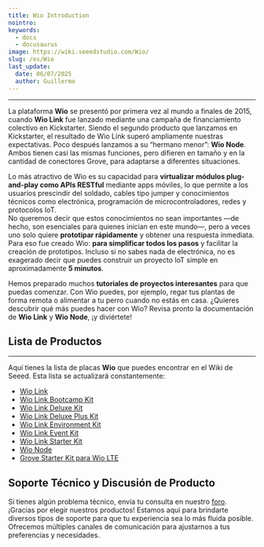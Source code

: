 ```yaml
---
title: Wio Introduction
nointro:
keywords:
  - docs
  - docusaurus
image: https://wiki.seeedstudio.com/Wio/
slug: /es/Wio
last_update:
  date: 06/07/2025
  author: Guillermo
---
```


---
La plataforma **Wio** se presentó por primera vez al mundo a finales de 2015, cuando **Wio Link** fue lanzado mediante una campaña de financiamiento colectivo en Kickstarter. Siendo el segundo producto que lanzamos en Kickstarter, el resultado de Wio Link superó ampliamente nuestras expectativas. Poco después lanzamos a su “hermano menor”: **Wio Node**. Ambos tienen casi las mismas funciones, pero difieren en tamaño y en la cantidad de conectores Grove, para adaptarse a diferentes situaciones.

Lo más atractivo de Wio es su capacidad para **virtualizar módulos plug-and-play como APIs RESTful** mediante apps móviles, lo que permite a los usuarios prescindir del soldado, cables tipo jumper y conocimientos técnicos como electrónica, programación de microcontroladores, redes y protocolos IoT.  
No queremos decir que estos conocimientos no sean importantes —de hecho, son esenciales para quienes inician en este mundo—, pero a veces uno solo quiere **prototipar rápidamente** y obtener una respuesta inmediata. Para eso fue creado Wio: **para simplificar todos los pasos** y facilitar la creación de prototipos. Incluso si no sabes nada de electrónica, no es exagerado decir que puedes construir un proyecto IoT simple en aproximadamente **5 minutos**.

Hemos preparado muchos **tutoriales de proyectos interesantes** para que puedas comenzar. Con Wio puedes, por ejemplo, regar tus plantas de forma remota o alimentar a tu perro cuando no estás en casa. ¿Quieres descubrir qué más puedes hacer con Wio? Revisa pronto la documentación de **Wio Link** y **Wio Node**, ¡y diviértete!

## Lista de Productos
---

Aquí tienes la lista de placas **Wio** que puedes encontrar en el Wiki de Seeed. Esta lista se actualizará constantemente:

- [Wio Link](https://wiki.seeedstudio.com/Wio_Link/)
- [Wio Link Bootcamp Kit](https://wiki.seeedstudio.com/Wio_Link_Bootcamp_Kit/)
- [Wio Link Deluxe Kit](https://wiki.seeedstudio.com/Wio_Link_Deluxe_Kit/)
- [Wio Link Deluxe Plus Kit](https://wiki.seeedstudio.com/Wio_Link_Deluxe_Plus_Kit/)
- [Wio Link Environment Kit](https://wiki.seeedstudio.com/Wio_Link_Environment_Kit/)
- [Wio Link Event Kit](https://wiki.seeedstudio.com/Wio_Link_Event_Kit/)
- [Wio Link Starter Kit](https://wiki.seeedstudio.com/Wio_Link_Starter_Kit/)
- [Wio Node](https://wiki.seeedstudio.com/Wio_Node/)
- [Grove Starter Kit para Wio LTE](https://wiki.seeedstudio.com/Grove_Starter_Kit_for_Wio_LTE/)

## Soporte Técnico y Discusión de Producto

Si tienes algún problema técnico, envía tu consulta en nuestro [foro](http://forum.seeedstudio.com/).  
¡Gracias por elegir nuestros productos! Estamos aquí para brindarte diversos tipos de soporte para que tu experiencia sea lo más fluida posible. Ofrecemos múltiples canales de comunicación para ajustarnos a tus preferencias y necesidades.

<div class="button_tech_support_container">
<a href="https://forum.seeedstudio.com/" class="button_forum"></a> 
<a href="https://www.seeedstudio.com/contacts" class="button_email"></a>
</div>

<div class="button_tech_support_container">
<a href="https://discord.gg/eWkprNDMU7" class="button_discord"></a> 
<a href="https://github.com/Seeed-Studio/wiki-documents/discussions/69" class="button_discussion"></a>
</div>
